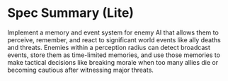 # Spec Summary (Lite)

Implement a memory and event system for enemy AI that allows them to perceive, remember, and react to significant world events like ally deaths and threats. Enemies within a perception radius can detect broadcast events, store them as time-limited memories, and use those memories to make tactical decisions like breaking morale when too many allies die or becoming cautious after witnessing major threats.
